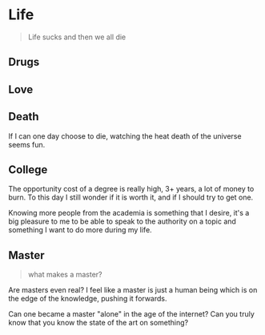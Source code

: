 # Life

> Life sucks and then we all die

## Drugs

## Love

## Death

If I can one day choose to die, watching the heat death of the universe seems fun.

## College

The opportunity cost of a degree is really high, 3+ years, a lot of money to burn. To this day I still wonder if it is worth it, and if I should try to get one.

Knowing more people from the academia is something that I desire, it's a big pleasure to me to be able to speak to the authority on a topic and something I want to do more during my life.

## Master

> what makes a master?

Are masters even real? I feel like a master is just a human being which is on the edge of the knowledge, pushing it forwards.

Can one became a master "alone" in the age of the internet? Can you truly know that you know the state of the art on something?
